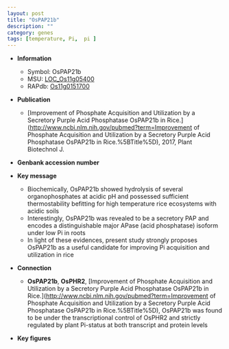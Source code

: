 ```yaml
---
layout: post
title: "OsPAP21b"
description: ""
category: genes
tags: [temperature, Pi,  pi ]
---
```


* **Information**  
    + Symbol: OsPAP21b  
    + MSU: [LOC_Os11g05400](http://rice.plantbiology.msu.edu/cgi-bin/ORF_infopage.cgi?orf=LOC_Os11g05400)  
    + RAPdb: [Os11g0151700](http://rapdb.dna.affrc.go.jp/viewer/gbrowse_details/irgsp1?name=Os11g0151700)  

* **Publication**  
    + [Improvement of Phosphate Acquisition and Utilization by a Secretory Purple Acid Phosphatase OsPAP21b in Rice.](http://www.ncbi.nlm.nih.gov/pubmed?term=Improvement of Phosphate Acquisition and Utilization by a Secretory Purple Acid Phosphatase OsPAP21b in Rice.%5BTitle%5D), 2017, Plant Biotechnol J.

* **Genbank accession number**  

* **Key message**  
    + Biochemically, OsPAP21b showed hydrolysis of several organophosphates at acidic pH and possessed sufficient thermostability befitting for high temperature rice ecosystems with acidic soils
    + Interestingly, OsPAP21b was revealed to be a secretory PAP and encodes a distinguishable major APase (acid phosphatase) isoform under low Pi in roots
    + In light of these evidences, present study strongly proposes OsPAP21b as a useful candidate for improving Pi acquisition and utilization in rice

* **Connection**  
    + __OsPAP21b__, __OsPHR2__, [Improvement of Phosphate Acquisition and Utilization by a Secretory Purple Acid Phosphatase OsPAP21b in Rice.](http://www.ncbi.nlm.nih.gov/pubmed?term=Improvement of Phosphate Acquisition and Utilization by a Secretory Purple Acid Phosphatase OsPAP21b in Rice.%5BTitle%5D), OsPAP21b was found to be under the transcriptional control of OsPHR2 and strictly regulated by plant Pi-status at both transcript and protein levels

* **Key figures**  


